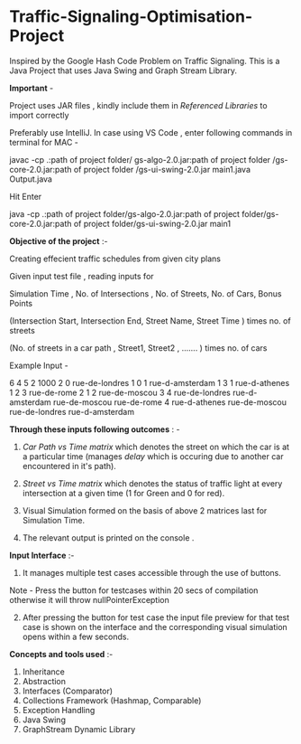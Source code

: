 # Traffic-Signaling-Optimisation-Project
 Inspired by the Google Hash Code Problem on Traffic Signaling. This is a Java Project that uses Java Swing and Graph Stream Library.

 **Important** - 

 Project uses JAR files , kindly include them in *Referenced Libraries* to import correctly 

 Preferably use IntelliJ. In case using VS Code , enter following commands in terminal for MAC -

 javac -cp .:path of project folder/ gs-algo-2.0.jar:path of project folder /gs-core-2.0.jar:path of project folder /gs-ui-swing-2.0.jar main1.java Output.java

 Hit Enter 

 java -cp .:path of project folder/gs-algo-2.0.jar:path of project folder/gs-core-2.0.jar:path of project folder/gs-ui-swing-2.0.jar main1



 **Objective of the project** :- 

 Creating effecient traffic schedules from given city plans 

 Given input test file , reading inputs for 
 
 
Simulation Time , No. of Intersections , No. of Streets, No. of Cars, Bonus Points 

(Intersection Start, Intersection End, Street Name, Street Time ) times no. of streets 

(No. of streets in a car path , Street1, Street2 , ....... ) times no. of cars 

Example Input - 

6 4 5 2 1000
2 0 rue-de-londres 1
0 1 rue-d-amsterdam 1
3 1 rue-d-athenes 1
2 3 rue-de-rome 2
1 2 rue-de-moscou 3
4 rue-de-londres rue-d-amsterdam rue-de-moscou rue-de-rome
4 rue-d-athenes rue-de-moscou rue-de-londres rue-d-amsterdam



**Through these inputs following outcomes** : - 

1) *Car Path vs Time matrix* which denotes the street on which the car is at a particular time (manages *delay* which is occuring due to another car encountered in it's path).

2)  *Street vs Time matrix* which denotes the status of traffic light at every intersection at a given time (1 for Green and 0 for red).

3) Visual Simulation formed on the basis of above 2 matrices last for Simulation Time.

4) The relevant output is printed on the console . 


**Input Interface** :- 

1) It manages multiple test cases accessible through the use of buttons. 

Note - Press the button for testcases within 20 secs of compilation otherwise it will throw nullPointerException 

2) After pressing the button for test case the input file preview for that test case is shown on the interface and the corresponding visual simulation opens within a few seconds.  


**Concepts and tools used** :- 

1) Inheritance 
2) Abstraction
3) Interfaces (Comparator)
4) Collections Framework (Hashmap, Comparable)
5) Exception Handling 
6) Java Swing 
7) GraphStream Dynamic Library
